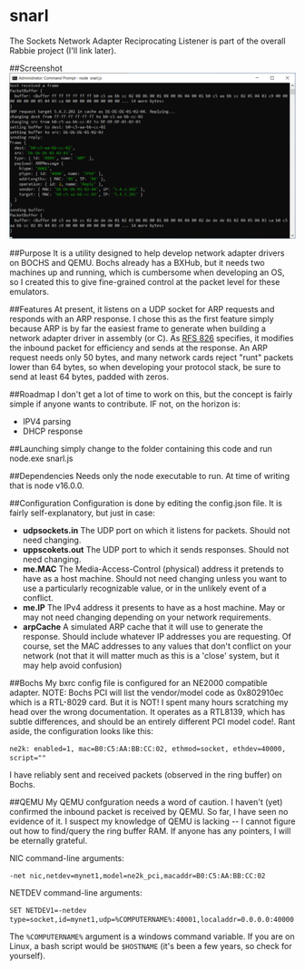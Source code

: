 # snarl
The Sockets Network Adapter Reciprocating Listener is part of the overall Rabbie project (I'll link later).  

##Screenshot
![screen shot of parsed bytes in ARP packet](https://github.com/0bOne/snarl/blob/main/snarl.png "Screenshot")

##Purpose
It is a utility designed to help develop network adapter drivers on BOCHS and QEMU.
Bochs already has a BXHub, but it needs two machines up and running, which is cumbersome when developing an OS, so I created this to give fine-grained control at the packet level for these emulators.

##Features
At present, it listens on a UDP socket for ARP requests and responds with an ARP  response.
I chose this as the first feature simply because ARP is by far the easiest frame to generate when building a network adapter driver in assembly (or C).
As [RFS 826](https://datatracker.ietf.org/doc/html/rfc826) specifies, it modifies the inbound packet for efficiency and sends at the response. An ARP request needs only 50 bytes, and many network cards reject "runt" packets lower than 64 bytes, so when developing your protocol stack, be sure to send at least 64 bytes, padded with zeros. 

##Roadmap
I don't get a lot of time to work on this, but the concept is fairly simple if anyone wants to contribute.  IF not, on the horizon is:
* IPV4 parsing
* DHCP response

##Launching
simply change to the folder containing this code and run
node.exe  snarl.js   

##Dependencies
Needs only the node executable to run. At time of writing that is node v16.0.0.  

##Configuration
Configuration is done by editing the config.json file. It is fairly self-explanatory, but just in case:
* **udpsockets.in**   The UDP port on which it listens for packets. Should not need changing.
* **uppscokets.out**  The UDP port to which it sends responses. Should not need changing.
* **me.MAC**          The Media-Access-Control (physical) address it pretends to have as a host machine. Should not need changing unless you want to use a particularly recognizable value, or in the unlikely event of a conflict.
* **me.IP**           The IPv4 address it presents to have as a host machine. May or may not need changing depending on your network requirements.
* **arpCache**        A simulated ARP cache that it will use to generate the response. Should include whatever IP addresses you are requesting.  Of course, set the MAC addresses to any values that don't conflict on your network (not that it will matter much as this is a 'close' system, but it may help avoid confusion)

##Bochs
My bxrc config file is configured for an NE2000 compatible adapter.
NOTE: Bochs PCI will list the vendor/model code as 0x802910ec which is a RTL-8029 card. But it is NOT!  I spent many hours scratching my head over the wrong documentation.  It operates as a RTL8139, which has subtle differences, and should be an entirely different PCI model code!. Rant aside, the configuration looks like this:
```
ne2k: enabled=1, mac=B0:C5:AA:BB:CC:02, ethmod=socket, ethdev=40000, script=""
```
I have reliably sent and received packets (observed in the ring buffer) on Bochs.

##QEMU
My QEMU confguration needs a word of caution.  I haven't (yet) confirmed the inbound packet is received by QEMU. So far, I have seen no evidence of it.  I suspect my knowledge of QEMU is lacking -- I cannot figure out how to find/query the ring buffer RAM.  If anyone has any pointers, I will be eternally grateful.

NIC command-line arguments:
```
-net nic,netdev=mynet1,model=ne2k_pci,macaddr=B0:C5:AA:BB:CC:02
```
NETDEV command-line arguments:
```
SET NETDEV1=-netdev type=socket,id=mynet1,udp=%COMPUTERNAME%:40001,localaddr=0.0.0.0:40000
```
The ```%COMPUTERNAME%``` argument is a windows command variable.  If you are on Linux, a bash script would be ```$HOSTNAME``` (it's been a few years, so check for yourself).














